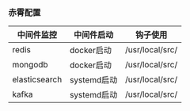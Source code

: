 ### 赤霄配置

| 中间件监控    | 中间件启动  | 钩子使用        |
| ------------- | ----------- | --------------- |
| redis         | docker启动  | /usr/local/src/ |
| mongodb       | docker启动  | /usr/local/src/ |
| elasticsearch | systemd启动 | /usr/local/src/ |
| kafka         | systemd启动 | /usr/local/src/ |





